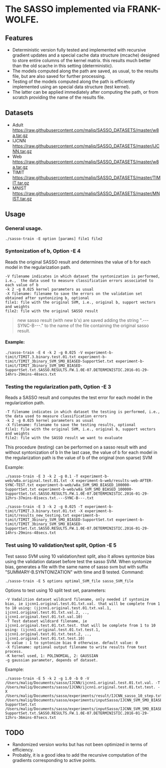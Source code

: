  
# The SASSO implemented via FRANK-WOLFE.

## Features
* Deterministic version fully tested and implemented with recursive gradient updates and a special cache data structure (mcache) designed to store entire columns of the kernel matrix. this results much better than the old scache in this setting (deterministic).
* The models computed along the path are saved, as usual, to the results file, but are also saved for further processing.
* Testing of the models computed along the path is efficiently implemented using an special data structure (test kernel).
* The latter can be applied immediately after computing the path, or from scratch providing the name of the results file.


## Datasets
* Adult https://raw.githubusercontent.com/maliq/SASSO_DATASETS/master/w8a.tar.gz
* IJCNN https://raw.githubusercontent.com/maliq/SASSO_DATASETS/master/IJCNN.tar.gz
* Web https://raw.githubusercontent.com/maliq/SASSO_DATASETS/master/w8a.tar.gz
* TIMIT https://raw.githubusercontent.com/maliq/SASSO_DATASETS/master/TIMIT.tar.gz
* MNIST https://raw.githubusercontent.com/maliq/SASSO_DATASETS/master/MNIST.tar.gz

## Usage

### General usage.

    ./sasso-train -E option [params] file1 file2

### Syntonization of b, Option  -E 4

Reads the original SASSO result and determines the value of b for each model in the regularization path.

	-V filename indicates in which dataset the syntonization is performed, i.e.,  the data used to measure classification errors associated to each value of b
	-k 2 -g 0.025 kernel parameters as usual
	-X filename: filename to save the errors on the validation set obtained after syntonizing b, optional
	file1: file with the original SVM, i.e., original b, support vectors and weights
	file2: file with the original SASSO result

> new sasso result (with new b's) are saved adding the string ".---SYNC-B---." to the name of the file containing the original sasso result.

#### Example:

	./sasso-train -E 4 -k 2 -g 0.025 -V experiment-b-timit/TIMIT.3.binary.test.01.txt experiment-b-timit/TIMIT_3binary_SVM_SMO_BIASED-SupportSet.txt experiment-b-timit/TIMIT_3binary_SVM_SMO_BIASED-SupportSet.txt.SASSO.RESULTS.FW.1.0E-07.DETERMINISTIC.2016-01-29-14hrs-29mins-48secs.txt

### Testing the regularization path, Option  -E 3

Reads a SASSO result and computes the test error for each model in the regularization path.

	-T filename indicates in which dataset the testing is performed, i.e.,  the data used to measure classification errors
	-k 2 -g 0.025 kernel parameters as usual
	-X filename: filename to save the testing results, optional
	file1: file with the original SVM, i.e., original b, support vectors and weights
	file2: file with the SASSO result we want to evaluate

This procedure (testing) can be performed on a sasso result with and without syntonization of b
In the last case, the value of b for each model in the 	regularization path is the value of b of the original (non sparse) SVM

Example:

	./sasso-train -E 3 -k 2 -g 0.1 -T experiment-b-web/w8a.original.test.01.txt -X experiment-b-web/results-web-AFTER-SYNC-TEST.txt experiment-b-web/w8a_SVM_SMO_BIASED_100000-SupportSet.txt experiment-b-web/w8a_SVM_SMO_BIASED_100000-SupportSet.txt.SASSO.RESULTS.FW.1.0E-07.DETERMINISTIC.2016-01-29-12hrs-37mins-01secs.txt.---SYNC-B---.txt

	./sasso-train -E 3 -k 2 -g 0.025 -T experiment-b-timit/TIMIT.3.binary.test.01.txt -X experiment-b-timit/results_new_testing.txt experiment-b-timit/TIMIT_3binary_SVM_SMO_BIASED-SupportSet.txt experiment-b-timit/TIMIT_3binary_SVM_SMO_BIASED-SupportSet.txt.SASSO.RESULTS.FW.1.0E-07.DETERMINISTIC.2016-01-29-14hrs-29mins-48secs.txt


### Test using 10 validation/test split, Option -E 5


Test sasso SVM using 10 validation/test split, also it allows syntonize bias using the validation dataset before test the sasso SVM.
When syntonize bias, generates a file with the same name of sasso svm but with suffix "SUMMARY-B.SYNTONIZATION" with time and B tested.
Command:

    ./sasso-train -E 5 options optimal_SVM_file sasso_SVM_file

Options to test using 10 split test set, parameters:

    -V Vadalition dataset wildcard filename, only needed if syntonize bias, ie ijcnn1.original.test.01.txt.val. that will be complete from 1 to 10 using: (ijcnn1.original.test.01.txt.val.1, ijcnn1.original.test.01.txt.val.2, .., ijcnn1.original.test.01.txt.val.10)
    -T Test dataset wildcard filename, ie ijcnn1.original.test.01.txt.test. that will be complete from 1 to 10 using: (ijcnn1.original.test.01.txt.test.1, ijcnn1.original.test.01.txt.test.2, .., ijcnn1.original.test.01.txt.test.10)
    -b value : 1 to syntonize bias 0 otherwise. default value: 0
    -X filename: optional output filename to write results from test process.
    -K kernel used, 1: POLINOMIAL, 2: GAUSSIAN
    -g gaussian parameter, depends of dataset.

Example:

    ./sasso-train -E 5 -k 2 -g 1.0 -b 0 -V /Users/maliq/Documents/sasso/IJCNN/ijcnn1.original.test.01.txt.val. -T /Users/maliq/Documents/sasso/IJCNN/ijcnn1.original.test.01.txt.test. -X /Users/maliq/Documents/sasso/experiments/result/IJCNN_sasso_10_step.txt /Users/maliq/Documents/sasso/experiments/inputSasso/IJCNN_SVM_SMO_BIASED_100000-SupportSet.txt /Users/maliq/Documents/sasso/experiments/inputSasso/IJCNN_SVM_SMO_BIASED_100000-SupportSet.txt.SASSO.RESULTS.FW.1.0E-07.DETERMINISTIC.2016-01-29-12hrs-36mins-07secs.txt


## TODO
* Randomized version works but has not been optimized in terms of efficiency.
* Probably, it is a good idea to add the recursive computation of the gradients corresponding to active points.



